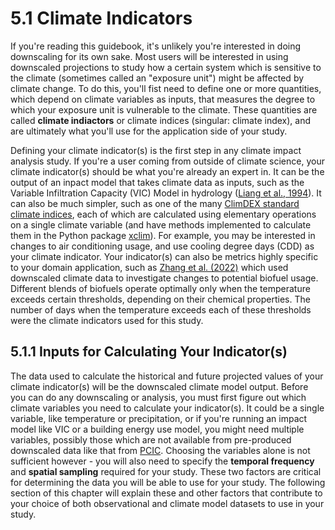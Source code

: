 # 5.1 Climate Indicators

If you're reading this guidebook, it's unlikely you're interested in doing downscaling for its own sake. Most users will be interested in using downscaled projections to study how a certain system which is sensitive to the climate (sometimes called an "exposure unit") might be affected by climate change. To do this, you'll fist need to define one or more quantities, which depend on climate variables as inputs, that measures the degree to which your exposure unit is vulnerable to the climate. These quantities are called **climate indiactors** or climate indices (singular: climate index), and are ultimately what you'll use for the application side of your study. 

Defining your climate indicator(s) is the first step in any climate impact analysis study. If you're a user coming from outside of climate science, your climate indicator(s) should be what you're already an expert in. It can be the output of an inpact model that takes climate data as inputs, such as the Variable Infiltration Capacity (VIC) Model in hydrology ([Liang et al., 1994](https://doi.org/10.1029/94JD00483)). It can also be much simpler, such as one of the many [ClimDEX standard climate indices](https://www.climdex.org/learn/indices/), each of which are calculated using elementary operations on a single climate variable (and have methods implemented to calculate them in the Python package [xclim](https://xclim.readthedocs.io/en/stable/indices.html)). For example, you may be interested in changes to air conditioning usage, and use cooling degree days (CDD) as your climate indicator. Your indicator(s) can also be metrics highly specific to your domain application, such as [Zhang et al. (2022)](https://doi.org/10.1021/acs.est.2c01699) which used downscaled climate data to investigate changes to potential biofuel usage. Different blends of biofuels operate optimally only when the temperature exceeds certain thresholds, depending on their chemical properties. The number of days when the temperature exceeds each of these thresholds were the climate indicators used for this study.

## 5.1.1 Inputs for Calculating Your Indicator(s)

The data used to calculate the historical and future projected values of your climate indicator(s) will be the downscaled climate model output. Before you can do any downscaling or analysis, you must first figure out which climate variables you need to calculate your indicator(s). It could be a single variable, like temperature or precipitation, or if you're running an impact model like VIC or a building energy use model, you might need multiple variables, possibly those which are not available from pre-produced downscaled data like that from [PCIC](https://pacificclimate.org/data/statistically-downscaled-climate-scenarios). Choosing the variables alone is not sufficient however - you will also need to specify the **temporal frequency** and **spatial sampling** required for your study. These two factors are critical for determining the data you will be able to use for your study. The following section of this chapter will explain these and other factors that contribute to your choice of both observational and climate model datasets to use in your study.

